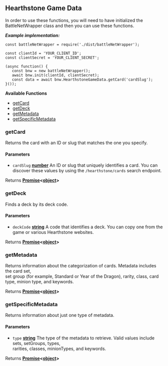 ## Hearthstone Game Data
  
In order to use these functions, you will need to have initialized the BattleNetWrapper class and then you can use these functions.  
  
***Example implementation:***  
```  
const battleNetWrapper = require('./dist/battleNetWrapper');  
  
const clientId = 'YOUR_CLIENT_ID';  
const clientSecret = 'YOUR_CLIENT_SECRET';  
  
(async function() {  
   const bnw = new battleNetWrapper();  
   await bnw.init(clientId, clientSecret);  
   const data = await bnw.HearthstoneGameData.getCard('cardSlug');  
}());  
```  
  
**Available Functions**  

-   [getCard][37]  
-   [getDeck][39]   
-   [getMetadata][41]  
-   [getSpecificMetadata][42]  

### getCard  
  
Returns the card with an ID or slug that matches the one you specify.  
  
#### Parameters  
  
-   `cardSlug` **[number][312]** An ID or slug that uniquely identifies a card. You can discover these values by using the `/hearthstone/cards` search endpoint.  
  
Returns **[Promise][310]&lt;[object][311]>**   
  
### getDeck  
  
Finds a deck by its deck code.  
  
#### Parameters  
  
-   `deckCode` **[string][313]** A code that identifies a deck. You can copy one from the game or various Hearthstone websites.  
  
Returns **[Promise][310]&lt;[object][311]>**   
  
### getMetadata  
  
Returns information about the categorization of cards. Metadata includes the card set,  
set group (for example, Standard or Year of the Dragon), rarity, class, card type, minion type, and keywords.  
  
Returns **[Promise][310]&lt;[object][311]>**   
  
### getSpecificMetadata  
  
Returns information about just one type of metadata.  
  
#### Parameters  
  
-   `type` **[string][313]** The type of the metadata to retrieve. Valid values include sets, setGroups, types,  
    rarities, classes, minionTypes, and keywords.  
  
Returns **[Promise][310]&lt;[object][311]>**   
  
[37]: #getcard  
  
[38]: #parameters-16  
  
[39]: #getdeck  
  
[40]: #parameters-17  
  
[41]: #getmetadata  
  
[42]: #getspecificmetadata  
  
[43]: #parameters-18

[310]: https://developer.mozilla.org/docs/Web/JavaScript/Reference/Global_Objects/Promise  
  
[311]: https://developer.mozilla.org/docs/Web/JavaScript/Reference/Global_Objects/Object  
  
[312]: https://developer.mozilla.org/docs/Web/JavaScript/Reference/Global_Objects/Number  
  
[313]: https://developer.mozilla.org/docs/Web/JavaScript/Reference/Global_Objects/String